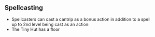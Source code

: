 
## Spellcasting

- Spellcasters can cast a cantrip as a bonus action in addition to a spell up to 2nd level being cast as an action
- The Tiny Hut has a floor